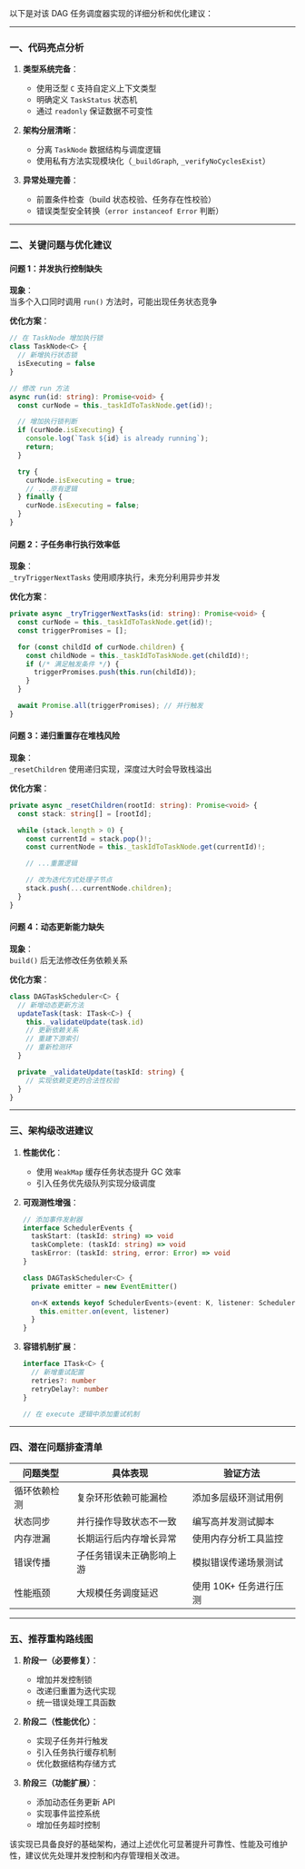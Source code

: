 以下是对该 DAG 任务调度器实现的详细分析和优化建议：

---

### 一、代码亮点分析

1. **类型系统完备**：

   - 使用泛型 `C` 支持自定义上下文类型
   - 明确定义 `TaskStatus` 状态机
   - 通过 `readonly` 保证数据不可变性

2. **架构分层清晰**：

   - 分离 `TaskNode` 数据结构与调度逻辑
   - 使用私有方法实现模块化（`_buildGraph`, `_verifyNoCyclesExist`）

3. **异常处理完善**：
   - 前置条件检查（build 状态校验、任务存在性校验）
   - 错误类型安全转换（`error instanceof Error` 判断）

---

### 二、关键问题与优化建议

#### **问题 1：并发执行控制缺失**

**现象**：  
当多个入口同时调用 `run()` 方法时，可能出现任务状态竞争

**优化方案**：

```typescript
// 在 TaskNode 增加执行锁
class TaskNode<C> {
  // 新增执行状态锁
  isExecuting = false
}

// 修改 run 方法
async run(id: string): Promise<void> {
  const curNode = this._taskIdToTaskNode.get(id)!;

  // 增加执行锁判断
  if (curNode.isExecuting) {
    console.log(`Task ${id} is already running`);
    return;
  }

  try {
    curNode.isExecuting = true;
    // ...原有逻辑
  } finally {
    curNode.isExecuting = false;
  }
}
```

#### **问题 2：子任务串行执行效率低**

**现象**：  
`_tryTriggerNextTasks` 使用顺序执行，未充分利用异步并发

**优化方案**：

```typescript
private async _tryTriggerNextTasks(id: string): Promise<void> {
  const curNode = this._taskIdToTaskNode.get(id)!;
  const triggerPromises = [];

  for (const childId of curNode.children) {
    const childNode = this._taskIdToTaskNode.get(childId)!;
    if (/* 满足触发条件 */) {
      triggerPromises.push(this.run(childId));
    }
  }

  await Promise.all(triggerPromises); // 并行触发
}
```

#### **问题 3：递归重置存在堆栈风险**

**现象**：  
`_resetChildren` 使用递归实现，深度过大时会导致栈溢出

**优化方案**：

```typescript
private async _resetChildren(rootId: string): Promise<void> {
  const stack: string[] = [rootId];

  while (stack.length > 0) {
    const currentId = stack.pop()!;
    const currentNode = this._taskIdToTaskNode.get(currentId)!;

    // ...重置逻辑

    // 改为迭代方式处理子节点
    stack.push(...currentNode.children);
  }
}
```

#### **问题 4：动态更新能力缺失**

**现象**：  
`build()` 后无法修改任务依赖关系

**优化方案**：

```typescript
class DAGTaskScheduler<C> {
  // 新增动态更新方法
  updateTask(task: ITask<C>) {
    this._validateUpdate(task.id)
    // 更新依赖关系
    // 重建下游索引
    // 重新检测环
  }

  private _validateUpdate(taskId: string) {
    // 实现依赖变更的合法性校验
  }
}
```

---

### 三、架构级改进建议

1. **性能优化**：

   - 使用 `WeakMap` 缓存任务状态提升 GC 效率
   - 引入任务优先级队列实现分级调度

2. **可观测性增强**：

   ```typescript
   // 添加事件发射器
   interface SchedulerEvents {
     taskStart: (taskId: string) => void
     taskComplete: (taskId: string) => void
     taskError: (taskId: string, error: Error) => void
   }

   class DAGTaskScheduler<C> {
     private emitter = new EventEmitter()

     on<K extends keyof SchedulerEvents>(event: K, listener: SchedulerEvents[K]) {
       this.emitter.on(event, listener)
     }
   }
   ```

3. **容错机制扩展**：

   ```typescript
   interface ITask<C> {
     // 新增重试配置
     retries?: number
     retryDelay?: number
   }

   // 在 execute 逻辑中添加重试机制
   ```

---

### 四、潜在问题排查清单

| 问题类型     | 具体表现                 | 验证方法               |
| ------------ | ------------------------ | ---------------------- |
| 循环依赖检测 | 复杂环形依赖可能漏检     | 添加多层级环测试用例   |
| 状态同步     | 并行操作导致状态不一致   | 编写高并发测试脚本     |
| 内存泄漏     | 长期运行后内存增长异常   | 使用内存分析工具监控   |
| 错误传播     | 子任务错误未正确影响上游 | 模拟错误传递场景测试   |
| 性能瓶颈     | 大规模任务调度延迟       | 使用 10K+ 任务进行压测 |

---

### 五、推荐重构路线图

1. **阶段一（必要修复）**：

   - 增加并发控制锁
   - 改递归重置为迭代实现
   - 统一错误处理工具函数

2. **阶段二（性能优化）**：

   - 实现子任务并行触发
   - 引入任务执行缓存机制
   - 优化数据结构存储方式

3. **阶段三（功能扩展）**：
   - 添加动态任务更新 API
   - 实现事件监控系统
   - 增加任务超时控制

该实现已具备良好的基础架构，通过上述优化可显著提升可靠性、性能及可维护性，建议优先处理并发控制和内存管理相关改进。
